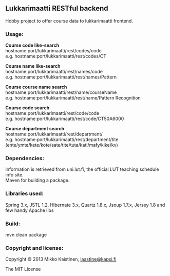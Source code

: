 <h2>Lukkarimaatti RESTful backend</h2>

Hobby project to offer course data to lukkarimaatti frontend.


<h3>Usage:</h3>
<b>Course code like-search</b><br>
hostname:port/lukkarimaatti/rest/codes/code<br>
e.g. hostname:port/lukkarimaatti/rest/codes/CT

<b>Course name like-search</b><br>
hostname:port/lukkarimaatti/rest/names/code<br>
e.g. hostname:port/lukkarimaatti/rest/names/Pattern

<b>Course course name search</b><br>
hostname:port/lukkarimaatti/rest/name/courseName<br>
e.g. hostname:port/lukkarimaatti/rest/name/Pattern Recognition

<b>Course code search</b><br>
hostname:port/lukkarimaatti/rest/code/code<br>
e.g. hostname:port/lukkarimaatti/rest/code/CT50A6000

<b>Course department search</b><br>
hostname:port/lukkarimaatti/rest/department/<department><br>
e.g. hostname:port/lukkarimaatti/rest/department/tite<br>
(ente/ymte/kete/kote/sate/tite/tuta/kati/mafy/kike/kv)


<h3>Dependencies:</h3>
Information is retrieved from uni.lut.fi, the official LUT teaching schedule info site.<br>
Maven for building a package.


<h3>Libraries used:</h3>
Spring 3.x,
JSTL 1.2,
Hibernate 3.x,
Quartz 1.8.x,
Jsoup 1.7.x,
Jersey 1.8
and few handy Apache libs


<h3>Build:</h3>
mvn clean package


<h3>Copyright and license:</h3>

Copyright &copy; 2013 Mikko Kaistinen, laastine@kapsi.fi

The MIT License
